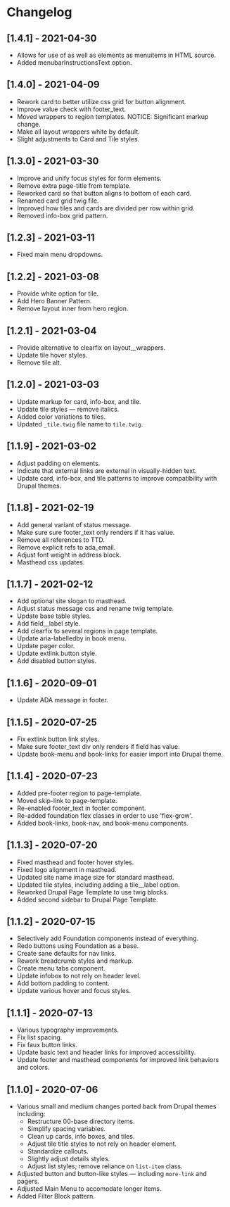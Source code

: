 # Changelog

## [1.4.1] - 2021-04-30
- Allows for use of <span> as well as <a> elements as menuitems in HTML source.
- Added menubarInstructionsText option.

## [1.4.0] - 2021-04-09
- Rework card to better utilize css grid for button alignment.
- Improve value check with footer_text.
- Moved wrappers to region templates. NOTICE: Significant markup change.
- Make all layout wrappers white by default.
- Slight adjustments to Card and Tile styles.

## [1.3.0] - 2021-03-30
- Improve and unify focus styles for form elements.
- Remove extra page-title from template.
- Reworked card so that button aligns to bottom of each card.
- Renamed card grid twig file.
- Improved how tiles and cards are divided per row within grid. 
- Removed info-box grid pattern.

## [1.2.3] - 2021-03-11
- Fixed main menu dropdowns. 

## [1.2.2] - 2021-03-08
- Provide white option for tile.
- Add Hero Banner Pattern.
- Remove layout inner from hero region.

## [1.2.1] - 2021-03-04
- Provide alternative to clearfix on layout__wrappers.
- Update tile hover styles.
- Remove tile alt.

## [1.2.0] - 2021-03-03
- Update markup for card, info-box, and tile.
- Update tile styles — remove italics.
- Added color variations to tiles.
- Updated `_tile.twig` file name to `tile.twig`. 

## [1.1.9] - 2021-03-02
- Adjust padding on <a> elements.
- Indicate that external links are external in visually-hidden text.
- Update card, info-box, and tile patterns to improve compatibility with Drupal themes. 

## [1.1.8] - 2021-02-19
- Add general variant of status message.
- Make sure sure footer_text only renders if it has value.
- Remove all references to TTD.
- Remove explicit refs to ada_email.
- Adjust font weight in address block.
- Masthead css updates.

## [1.1.7] - 2021-02-12
- Add optional site slogan to masthead.
- Adjust status message css and rename twig template. 
- Update base table styles.
- Add field__label style.
- Add clearfix to several regions in page template.
- Update aria-labelledby in book menu.
- Update pager color.
- Update extlink button style.
- Add disabled button styles.

## [1.1.6] - 2020-09-01

- Update ADA message in footer.

## [1.1.5] - 2020-07-25

- Fix extlink button link styles.
- Make sure footer_text div only renders if field has value.
- Update book-menu and book-links for easier import into Drupal theme.

## [1.1.4] - 2020-07-23

- Added pre-footer region to page-template.
- Moved skip-link to page-template.
- Re-enabled footer_text in footer component.
- Re-added foundation flex classes in order to use 'flex-grow'.
- Added book-links, book-nav, and book-menu components.

## [1.1.3] - 2020-07-20

- Fixed masthead and footer hover styles.
- Fixed logo alignment in masthead.
- Updated site name image size for standard masthead.
- Updated tile styles, including adding a tile__label option.
- Reworked Drupal Page Template to use twig blocks.
- Added second sidebar to Drupal Page Template.

## [1.1.2] - 2020-07-15

- Selectively add Foundation components instead of everything.
- Redo buttons using Foundation as a base.
- Create sane defaults for nav links.
- Rework breadcrumb styles and markup.
- Create menu tabs component.
- Update infobox to not rely on header level.
- Add bottom padding to content.
- Update various hover and focus styles.

## [1.1.1] - 2020-07-13

- Various typography improvements.
- Fix list spacing.
- Fix faux button links.
- Update basic text and header links for improved accessibility.
- Update footer and masthead components for improved link behaviors and colors.

## [1.1.0] - 2020-07-06

- Various small and medium changes ported back from Drupal themes including:
  - Restructure 00-base directory items.
  - Simplify spacing variables.
  - Clean up cards, info boxes, and tiles.
  - Adjust tile title styles to not rely on header element.
  - Standardize callouts.
  - Slightly adjust details styles.
  - Adjust list styles; remove reliance on `list-item` class.
- Adjusted button and button-like styles — including `more-link` and pagers.
- Adjusted Main Menu to accomodate longer items.
- Added Filter Block pattern.
